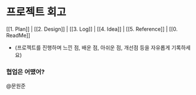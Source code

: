 # 프로젝트 회고

[[1. Plan]] | [[2. Design]] | [[3. Log]] | [[4. Idea]] | [[5. Reference]] | [[0. ReadMe]]

- (프로젝트를 진행하며 느낀 점, 배운 점, 아쉬운 점, 개선점 등을 자유롭게 기록하세요) 

### 협업은 어땠어?
@문원준